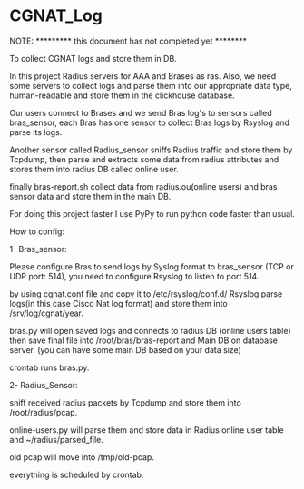 # CGNAT_Log

NOTE: ********* this document has not completed yet ********

To collect CGNAT logs and store them in DB.

In this project Radius servers for AAA and Brases as ras. Also, we need some servers to collect logs and parse them into our appropriate data type, human-readable and store them in the clickhouse database.

Our users connect to Brases and we send Bras log's to sensors called bras_sensor, each Bras has one sensor to collect Bras logs by Rsyslog  and parse its logs.

Another sensor called Radius_sensor sniffs Radius traffic and store them by Tcpdump, then parse and extracts some data from radius attributes and stores them into radius DB called online user.

finally bras-report.sh collect data from radius.ou(online users) and bras sensor data and store them in the main DB.

For doing this project faster I use PyPy to run python code faster than usual.

How to config:

1- Bras_sensor:

Please configure Bras to send logs by Syslog format to bras_sensor (TCP or UDP port: 514), you need to configure Rsyslog to listen to port 514.

by using cgnat.conf file and copy it to /etc/rsyslog/conf.d/ Rsyslog parse logs(in this case Cisco Nat log format) and store them into /srv/log/cgnat/year.

bras.py will open saved logs and connects to radius DB (online users table) then save final file into /root/bras/bras-report and Main DB on database server. (you can have some main DB based on your data size)

crontab runs bras.py.

2- Radius_Sensor:

sniff received radius packets by Tcpdump and store them into /root/radius/pcap.

online-users.py will parse them and store data in Radius online user table and ~/radius/parsed_file.

old pcap will move into /tmp/old-pcap.

everything is scheduled by crontab.
